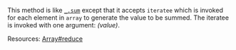 This method is like <a href="#sum"><code>\_.sum</code></a> except that it accepts <code>iteratee</code> which is invoked for each element in <code>array</code> to generate the value to be summed. The iteratee is invoked with one argument: <em>(value)</em>.

Resources: [Array#reduce](https://developer.mozilla.org/docs/Web/JavaScript/Reference/Global_Objects/Array/reduce)
